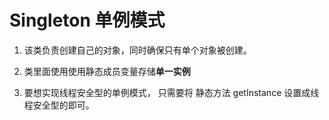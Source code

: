 # Singleton 单例模式

1. 该类负责创建自己的对象，同时确保只有单个对象被创建。

2. 类里面使用使用静态成员变量存储**单一实例**

3. 要想实现线程安全型的单例模式， 只需要将 静态方法 getInstance 设置成线程安全型的即可。
